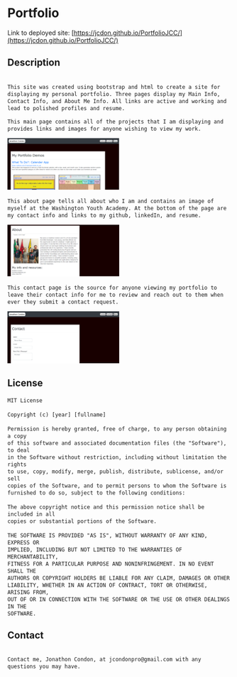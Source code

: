 # Portfolio

Link to deployed site: [https://jcdon.github.io/PortfolioJCC/](https://jcdon.github.io/PortfolioJCC/)

## Description

```

This site was created using bootstrap and html to create a site for displaying my personal portfolio. Three pages display my Main Info, Contact Info, and About Me Info. All links are active and working and lead to polished profiles and resume.

```

```
This main page contains all of the projects that I am displaying and provides links and images for anyone wishing to view my work.
```
<img src="assets/images/portfolioMain.png" style="width: 50%;" />

```
This about page tells all about who I am and contains an image of myself at the Washington Youth Academy. At the bottom of the page are my contact info and links to my github, linkedIn, and resume.
```
<img src="assets/images/portfolioAbout.png" style="width: 50%" />

```
This contact page is the source for anyone viewing my portfolio to leave their contact info for me to review and reach out to them when ever they submit a contact request.
```
<img src="assets/images/portfolioContact.png" style="width: 50%" />

## License

```
MIT License

Copyright (c) [year] [fullname]

Permission is hereby granted, free of charge, to any person obtaining a copy
of this software and associated documentation files (the "Software"), to deal
in the Software without restriction, including without limitation the rights
to use, copy, modify, merge, publish, distribute, sublicense, and/or sell
copies of the Software, and to permit persons to whom the Software is
furnished to do so, subject to the following conditions:

The above copyright notice and this permission notice shall be included in all
copies or substantial portions of the Software.

THE SOFTWARE IS PROVIDED "AS IS", WITHOUT WARRANTY OF ANY KIND, EXPRESS OR
IMPLIED, INCLUDING BUT NOT LIMITED TO THE WARRANTIES OF MERCHANTABILITY,
FITNESS FOR A PARTICULAR PURPOSE AND NONINFRINGEMENT. IN NO EVENT SHALL THE
AUTHORS OR COPYRIGHT HOLDERS BE LIABLE FOR ANY CLAIM, DAMAGES OR OTHER
LIABILITY, WHETHER IN AN ACTION OF CONTRACT, TORT OR OTHERWISE, ARISING FROM,
OUT OF OR IN CONNECTION WITH THE SOFTWARE OR THE USE OR OTHER DEALINGS IN THE
SOFTWARE.
```

## Contact

```

Contact me, Jonathon Condon, at jcondonpro@gmail.com with any questions you may have.